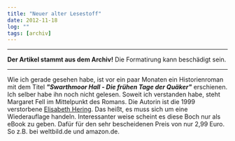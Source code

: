 ```yaml
---
title: "Neuer alter Lesestoff"
date: 2012-11-18
log: ""
tags: [archiv]
---
```

<hr><b>Der Artikel stammt aus dem Archiv!</b> Die Formatirung kann beschädigt sein.<hr>
<p>Wie ich gerade gesehen habe, ist vor ein paar Monaten ein Historienroman mit dem Titel <i><b>"Swarthmoor Hall - Die frühen Tage der Quäker"</b></i> erschienen. Ich selber habe ihn noch nicht gelesen. Soweit ich verstanden habe, steht Margaret Fell im Mittelpunkt des Romans. Die Autorin ist die 1999 verstorbene <a href="http://de.wikipedia.org/wiki/Elisabeth_Hering">Elisabeth Hering</a>. Das heißt, es muss sich um eine Wiederauflage handeln. Interessanter weise scheint es diese Boch nur als eBook zu geben. Dafür für den sehr bescheidenen Preis von nur 2,99 Euro. So z.B. bei <a hrf="http://www.weltbild.de/3/17682025-1/ebook/swarthmoor-hall.html">weltbild.de</a> und <a hrf="http://www.amazon.de/Swarthmoor-Hall-fr%C3%BChen-Qu%C3%A4ker-ebook/dp/B009SOZFOA/ref=sr_1_2?ie=UTF8&qid=1353257124&sr=8-2">amazon.de</a>. </p>
